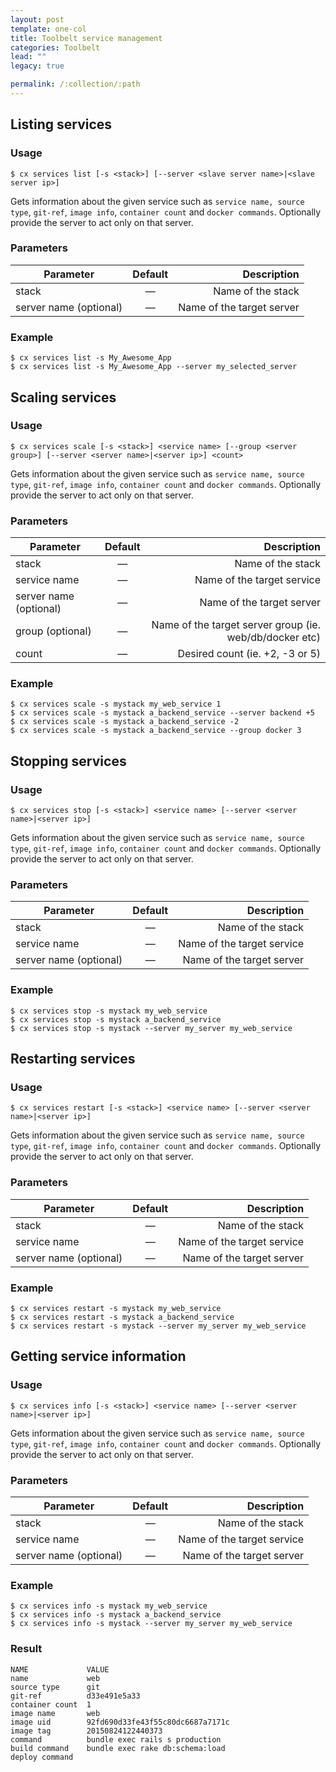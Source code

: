 ```yaml
---
layout: post
template: one-col
title: Toolbelt service management
categories: Toolbelt
lead: ""
legacy: true

permalink: /:collection/:path
---
```



## Listing services


### Usage

```
$ cx services list [-s <stack>] [--server <slave server name>|<slave server ip>]
```

Gets information about the given service such as `service name, source type`, `git-ref`, `image info`, `container count`  and `docker commands`.
Optionally provide the server to act only on that server.


### Parameters
|		Parameter 		   |	Default		|   Description    |
|--------------------------|:--------------:| ----------------:|
|stack 					   |		—		|Name of the stack|
|server name (optional)    | 	—		| Name of the target server |

### Example

```
$ cx services list -s My_Awesome_App
$ cx services list -s My_Awesome_App --server my_selected_server
```




## Scaling services


### Usage

```
$ cx services scale [-s <stack>] <service name> [--group <server group>] [--server <server name>|<server ip>] <count>
```

Gets information about the given service such as `service name, source type`, `git-ref`, `image info`, `container count`  and `docker commands`.
Optionally provide the server to act only on that server.


### Parameters
|		Parameter 		   |	Default		|   Description    |
|--------------------------|:--------------:| ----------------:|
|stack 					   |		—		|Name of the stack|
|service name			   |		—		| Name of the target service |
|server name (optional)    | 	—		| Name of the target server |
|group (optional)    | 	—		| Name of the target server group (ie. web/db/docker etc)|
|count   | 	—		| Desired count (ie. +2, -3 or 5) |

### Example

```
$ cx services scale -s mystack my_web_service 1
$ cx services scale -s mystack a_backend_service --server backend +5
$ cx services scale -s mystack a_backend_service -2
$ cx services scale -s mystack a_backend_service --group docker 3
```




## Stopping services


### Usage

```
$ cx services stop [-s <stack>] <service name> [--server <server name>|<server ip>]
```

Gets information about the given service such as `service name, source type`, `git-ref`, `image info`, `container count`  and `docker commands`.
Optionally provide the server to act only on that server.


### Parameters
|		Parameter 		   |	Default		|   Description    |
|--------------------------|:--------------:| ----------------:|
|stack 					   |		—		|Name of the stack|
|service name			   |		—		| Name of the target service |
|server name (optional)    | 	—		| Name of the target server |

### Example

```
$ cx services stop -s mystack my_web_service
$ cx services stop -s mystack a_backend_service
$ cx services stop -s mystack --server my_server my_web_service
```




## Restarting services


### Usage

```
$ cx services restart [-s <stack>] <service name> [--server <server name>|<server ip>]
```
Gets information about the given service such as `service name, source type`, `git-ref`, `image info`, `container count`  and `docker commands`.
Optionally provide the server to act only on that server.


### Parameters
|		Parameter 		   |	Default		|   Description    |
|--------------------------|:--------------:| ----------------:|
|stack 					   |		—		|Name of the stack|
|service name			   |		—		| Name of the target service |
|server name (optional)    | 	—		| Name of the target server |

### Example

```
$ cx services restart -s mystack my_web_service
$ cx services restart -s mystack a_backend_service
$ cx services restart -s mystack --server my_server my_web_service
```




## Getting service information


### Usage

```
$ cx services info [-s <stack>] <service name> [--server <server name>|<server ip>]
```
Gets information about the given service such as `service name, source type`, `git-ref`, `image info`, `container count`  and `docker commands`.
Optionally provide the server to act only on that server.

### Parameters
|		Parameter 		   |	Default		|   Description    |
|--------------------------|:--------------:| ----------------:|
|stack 					   |		—		|Name of the stack|
|service name			   |		—		| Name of the target service |
|server name (optional)    | 	—		| Name of the target server |

### Example

```
$ cx services info -s mystack my_web_service
$ cx services info -s mystack a_backend_service
$ cx services info -s mystack --server my_server my_web_service
```




### Result

```
NAME             VALUE
name             web
source type      git
git-ref          d33e491e5a33
container count  1
image name       web
image uid        92fd690d33fe43f55c80dc6687a7171c
image tag        20150824122440373
command          bundle exec rails s production
build command    bundle exec rake db:schema:load
deploy command
```

